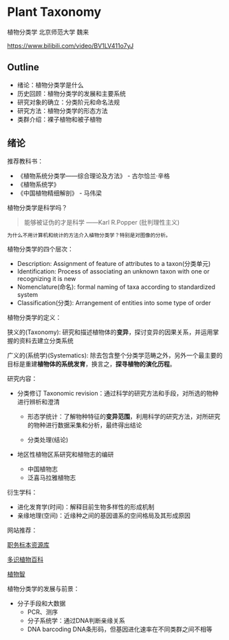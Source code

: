 # Plant Taxonomy

植物分类学 北京师范大学 魏来

https://www.bilibili.com/video/BV1LV411o7yJ

## Outline

- 绪论：植物分类学是什么
- 历史回顾：植物分类学的发展和主要系统
- 研究对象的确立：分类阶元和命名法规
- 研究方法：植物分类学的形态方法
- 类群介绍：裸子植物和被子植物



## 绪论

推荐教科书：

- 《植物系统分类学——综合理论及方法》 - 古尔恰兰·辛格
- 《植物系统学》
- 《中国植物精细解剖》 - 马伟梁



植物分类学是科学吗？

> 能够被证伪的才是科学 ——Karl R.Popper (批判理性主义)

```markdown
为什么不用计算机和统计的方法介入植物分类学？特别是对图像的分析。
```



植物分类学的四个层次：

- Description: Assignment of feature of attributes to a taxon(分类单元)
- Identification: Process of associating an unknown taxon with one or recognizing it is new
- Nomenclature(命名): formal naming of taxa according to standardized system
- Classification(分类): Arrangement of entities into some type of order



植物分类学的定义：

狭义的(Taxonomy): 研究和描述植物体的**变异**，探讨变异的因果关系，并运用掌握的资料去建立分类系统

广义的(系统学)(Systematics): 除去包含整个分类学范畴之外，另外一个最主要的目标是重建**植物体的系统发育**，换言之，**探寻植物的演化历程**。



研究内容：

- 分类修订 Taxonomic revision：通过科学的研究方法和手段，对所选的物种进行辨析和澄清

  - 形态学统计：了解物种特征的**变异范围**，利用科学的研究方法，对所研究的物种进行数据采集和分析，最终得出结论

  - 分类处理(结论)

- 地区性植物区系研究和植物志的编研
  - 中国植物志
  - 泛喜马拉雅植物志



衍生学科：

- 进化发育学(时间)：解释目前生物多样性的形成机制
- 亲缘地理(空间)：近缘种之间的基因谱系的空间格局及其形成原因



网站推荐：

[职务标本资源库](http://www.cvh.ac.cn/)

[多识植物百科](http://duocet.ibiodiversity.net/index.php?title=首页)

[植物智](http://www.iplant.cn/)



植物分类学的发展与前景：

- 分子手段和大数据
  - PCR、测序
  - 分子系统学：通过DNA判断亲缘关系
  - DNA barcoding DNA条形码，但基因进化速率在不同类群之间不相等


